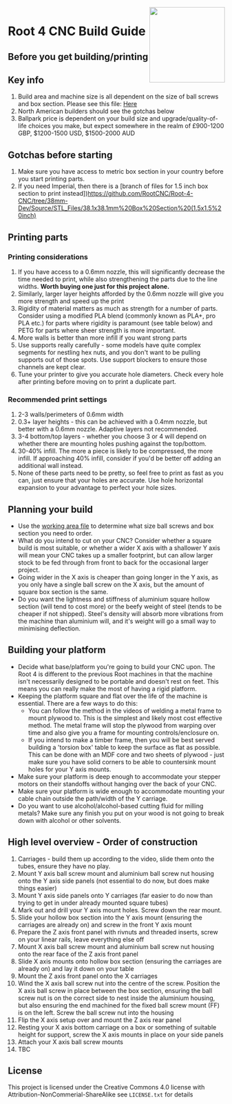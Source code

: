 <img align="right" width=175 src="https://github.com/RootCNC/Root-4-CNC/blob/master/Media/R_Logo.png" />

# Root 4 CNC Build Guide

## Before you get building/printing

## Key info
1.  Build area and machine size is all dependent on the size of ball screws and box section. Please see this file: [Here](https://github.com/RootCNC/Root-4-CNC/blob/master/Working%20Area.xlsx)
2.  North American builders should see the gotchas below
3.  Ballpark price is dependent on your build size and upgrade/quality-of-life choices you make, but expect somewhere in the realm of £900-1200 GBP, $1200-1500 USD, $1500-2000 AUD

## Gotchas before starting
1. Make sure you have access to metric box section in your country before you start printing parts.
2. If you need Imperial, then there is a [branch of files for 1.5 inch box section to print instead])https://github.com/RootCNC/Root-4-CNC/tree/38mm-Dev/Source/STL_Files/38.1x38.1mm%20Box%20Section%20(1.5x1.5%20inch)


## Printing parts

### Printing considerations
1. If you have access to a 0.6mm nozzle, this will significantly decrease the time needed to print, while also strengthening the parts due to the line widths. **Worth buying one just for this project alone.**
2. Similarly, larger layer heights afforded by the 0.6mm nozzle will give you more strength and speed up the print
3. Rigidity of material matters as much as strength for a number of parts. Consider using a modified PLA blend (commonly known as PLA+, pro PLA etc.) for parts where rigidity is paramount (see table below) and PETG for parts where sheer strength is more important.
4. More walls is better than more infill if you want strong parts
5. Use supports really carefully - some models have quite complex segments for nestling hex nuts, and you don't want to be pulling supports out of those spots. Use support blockers to ensure those channels are kept clear.
6. Tune your printer to give you accurate hole diameters. Check every hole after printing before moving on to print a duplicate part.

### Recommended print settings
1. 2-3 walls/perimeters of 0.6mm width
2. 0.3+ layer heights - this can be achieved with a 0.4mm nozzle, but better with a 0.6mm nozzle. Adaptive layers not recommended.
3. 3-4 bottom/top layers - whether you choose 3 or 4 will depend on whether there are mounting holes pushing against the top/bottom.
4. 30-40% infill. The more a piece is likely to be compressed, the more infill. If approaching 40% infill, consider if you'd be better off adding an additional wall instead.
5. None of these parts need to be pretty, so feel free to print as fast as you can, just ensure that your holes are accurate. Use hole horizontal expansion to your advantage to perfect your hole sizes.

## Planning your build
- Use the [working area file](https://github.com/RootCNC/Root-4-CNC/blob/master/Working%20Area.xlsx) to determine what size ball screws and box section you need to order.
- What do you intend to cut on your CNC? Consider whether a square build is most suitable, or whether a wider X axis with a shallower Y axis will mean your CNC takes up a smaller footprint, but can allow larger stock to be fed through from front to back for the occasional larger project.
- Going wider in the X axis is cheaper than going longer in the Y axis, as you only have a single ball screw on the X axis, but the amount of square box section is the same.
- Do you want the lightness and stiffness of aluminium square hollow section (will tend to cost more) or the beefy weight of steel (tends to be cheaper if not shipped). Steel's density will absorb more vibrations from the machine than aluminium will, and it's weight will go a small way to minimising deflection.

## Building your platform
- Decide what base/platform you're going to build your CNC upon. The Root 4 is different to the previous Root machines in that the machine isn't necessarily designed to be portable and doesn't rest on feet. This means you can really make the most of having a rigid platform.
- Keeping the platform square and flat over the life of the machine is essential. There are a few ways to do this:
  - You can follow the method in the videos of welding a metal frame to mount plywood to. This is the simplest and likely most cost effective method. The metal frame will stop the plywood from warping over time and also give you a frame for mounting controls/enclosure on.
  - If you intend to make a timber frame, then you will be best served building a 'torsion box' table to keep the surface as flat as possible. This can be done with an MDF core and two sheets of plywood - just make sure you have solid corners to be able to countersink mount holes for your Y axis mounts.
- Make sure your platform is deep enough to accommodate your stepper motors on their standoffs without hanging over the back of your CNC.
- Make sure your platform is wide enough to accommodate mounting your cable chain outside the path/width of the Y carriage.
- Do you want to use alcohol/alcohol-based cutting fluid for milling metals? Make sure any finish you put on your wood is not going to break down with alcohol or other solvents.

## High level overview - Order of construction
1. Carriages - build them up according to the video, slide them onto the tubes, ensure they have no play.
2. Mount Y axis ball screw mount and aluminium ball screw nut housing onto the Y axis side panels (not essential to do now, but does make things easier)
3. Mount Y axis side panels onto Y carriages (far easier to do now than trying to get in under already mounted square tubes)
4. Mark out and drill your Y axis mount holes. Screw down the rear mount.
5. Slide your hollow box section into the Y axis mount (ensuring the carriages are already on) and screw in the front Y axis mount
6. Prepare the Z axis front panel with rivnuts and threaded inserts, screw on your linear rails, leave everything else off
7. Mount X axis ball screw mount and aluminium ball screw nut housing onto the rear face of the Z axis front panel
8. Slide X axis mounts onto hollow box section (ensuring the carriages are already on) and lay it down on your table
9. Mount the Z axis front panel onto the X carriages
10. Wind the X axis ball screw nut into the centre of the screw. Position the X axis ball screw in place between the box section, ensuring the ball screw nut is on the correct side to nest inside the aluminium housing, but also ensuring the end machined for the fixed ball screw mount (FF) is on the left. Screw the ball screw nut into the housing
11. Flip the X axis setup over and mount the Z axis rear panel
12. Resting your X axis bottom carriage on a box or something of suitable height for support, screw the X axis mounts in place on your side panels
13. Attach your X axis ball screw mounts
14. TBC

## License

This project is licensed under the Creative Commons 4.0 license with 
Attribution-NonCommerial-ShareAlike see `LICENSE.txt` for details




